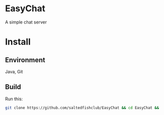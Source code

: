 # EasyChat
A simple chat server

# Install
## Environment
Java, Git
## Build
Run this:
```bash
git clone https://github.com/saltedfishclub/EasyChat && cd EasyChat && ./gradlew shadowjar && cd build/libs && mv ./*.jar ../../../ && cd ../../.. && ls
```
